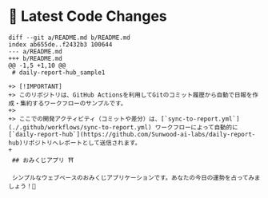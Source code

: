 # 🔄 Latest Code Changes

    diff --git a/README.md b/README.md
    index ab655de..f2432b3 100644
    --- a/README.md
    +++ b/README.md
    @@ -1,5 +1,10 @@
     # daily-report-hub_sample1
     
    +> [!IMPORTANT]
    +> このリポジトリは、GitHub Actionsを利用してGitのコミット履歴から自動で日報を作成・集約するワークフローのサンプルです。
    +>
    +> ここでの開発アクティビティ（コミットや差分）は、[`sync-to-report.yml`](./.github/workflows/sync-to-report.yml) ワークフローによって自動的に[`daily-report-hub`](https://github.com/Sunwood-ai-labs/daily-report-hub)リポジトリへレポートとして送信されます。
    +
     ## おみくじアプリ ⛩️
     
     シンプルなウェブベースのおみくじアプリケーションです。あなたの今日の運勢を占ってみましょう！🔮

